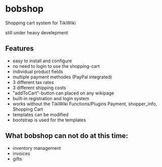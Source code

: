 # bobshop
Shopping cart system for TikiWiki

still under heavy develepment

## Features
- easy to install and configure
- no need to login to use the shopping-cart 
- individual product fields
- multiple payment methodes (PayPal integrated)
- 3 different tax rates
- 3 different shipping costs
- "addToCart"-button can placed on any wikipage
- built-in registration and login system
- works without the TikiWiki Functions/Plugins Payment, shopper_info, Shopping Cart
- templates can be modified
- bootstrap is used for the templates

## What bobshop can not do at this time:
- inventory management
- invoices
- gifts
